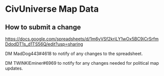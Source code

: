 CivUniverse Map Data
==========

## How to submit a change
https://docs.google.com/spreadsheets/d/1m6yVSf2kriLY1wOx5BC9iCrSrfmDdodDT1s_d1TS56Q/edit?usp=sharing

DM MadDog443#4618 to notify of any changes to the spreadsheet.

DM TWINKIEminer#6969 to notify for any changes needed for political map updates.
